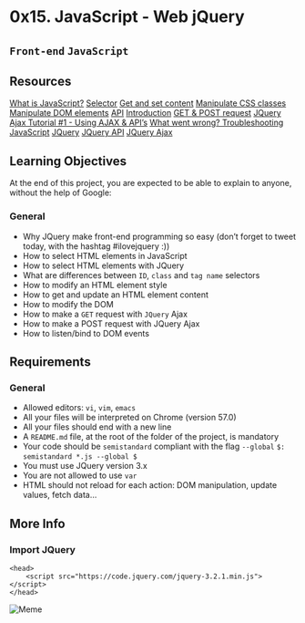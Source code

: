 # 0x15. JavaScript - Web jQuery
## `Front-end` `JavaScript`

## Resources

[What is JavaScript?](https://developer.mozilla.org/en-US/docs/Learn/JavaScript/First_steps/What_is_JavaScript)
[Selector](https://jquery-tutorial.net/selectors/using-elements-ids-and-classes/)
[Get and set content](https://jquery-tutorial.net/dom-manipulation/getting-and-setting-content/)
[Manipulate CSS classes](https://jquery-tutorial.net/dom-manipulation/getting-and-setting-css-classes/)
[Manipulate DOM elements](https://jquery-tutorial.net/dom-manipulation/the-append-and-prepend-methods/)
[API](https://oscarotero.com/jquery/)
[Introduction](https://jquery-tutorial.net/ajax/introduction/)
[GET & POST request](https://jquery-tutorial.net/ajax/the-get-and-post-methods/)
[JQuery Ajax Tutorial #1 - Using AJAX & API’s](https://www.youtube.com/watch?v=fEYx8dQr_cQ)
[What went wrong? Troubleshooting JavaScript](https://developer.mozilla.org/en-US/docs/Learn/JavaScript/First_steps/What_went_wrong)
[JQuery](https://jquery.com/)
[JQuery API](https://api.jquery.com/)
[JQuery Ajax](https://learn.jquery.com/ajax/)

## Learning Objectives
At the end of this project, you are expected to be able to explain to anyone, without the help of Google:

### General
* Why JQuery make front-end programming so easy (don’t forget to tweet today, with the hashtag #ilovejquery :))
* How to select HTML elements in JavaScript
* How to select HTML elements with JQuery
* What are differences between `ID`, `class` and `tag name` selectors
* How to modify an HTML element style
* How to get and update an HTML element content
* How to modify the DOM
* How to make a `GET` request with `JQuery` Ajax
* How to make a POST request with JQuery Ajax
* How to listen/bind to DOM events

## Requirements
### General
* Allowed editors: `vi`, `vim`, `emacs`
* All your files will be interpreted on Chrome (version 57.0)
* All your files should end with a new line
* A `README.md` file, at the root of the folder of the project, is mandatory
* Your code should be `semistandard` compliant with the flag `--global` `$:` `semistandard *.js --global $`
* You must use JQuery version 3.x
* You are not allowed to use `var`
* HTML should not reload for each action: DOM manipulation, update values, fetch data…

## More Info
### Import JQuery
```
<head>
    <script src="https://code.jquery.com/jquery-3.2.1.min.js"></script>
</head>
```

![Meme](https://s3.amazonaws.com/intranet-projects-files/holbertonschool-higher-level_programming+/305/1f1ihd.jpg)
